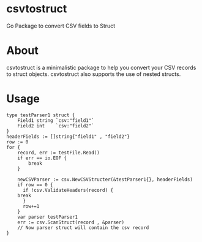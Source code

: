 # csvtostruct
Go Package to convert CSV fields to Struct

# About

csvtostruct is a minimalistic package to help you convert your CSV records to struct objects. csvtostruct also supports the 
use of nested structs.

# Usage

```
type testParser1 struct {
	Field1 string `csv:"field1"`
	Field2 int    `csv:"field2"`
}
headerFields := []string{"field1" , "field2"}
row := 0
for {
	record, err := testFile.Read()
	if err == io.EOF {
		break
	}
		
    newCSVParser := csv.NewCSVStructer(&testParser1{}, headerFields)
    if row == 0 {
      if !csv.ValidateHeaders(record) {
	break
      }
      row+=1
    }
    var parser testParser1
    err := csv.ScanStruct(record , &parser)
    // Now parser struct will contain the csv record
}
```
